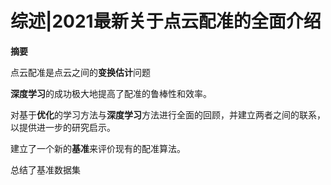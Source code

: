 # 综述|2021最新关于点云配准的全面介绍

**摘要**

点云配准是点云之间的**变换估计**问题

**深度学习**的成功极大地提高了配准的鲁棒性和效率。

对基于**优化**的学习方法与**深度学习**方法进行全面的回顾，并建立两者之间的联系，以提供进一步的研究启示。

建立了一个新的**基准**来评价现有的配准算法。

总结了基准数据集